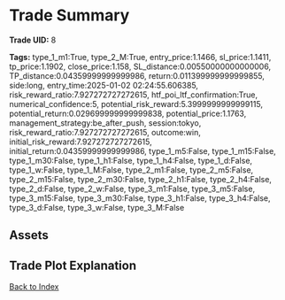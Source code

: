 # Trade Summary

**Trade UID:** 8 

**Tags:** type_1_m1:True, type_2_M:True, entry_price:1.1466, sl_price:1.1411, tp_price:1.1902, close_price:1.158, SL_distance:0.00550000000000006, TP_distance:0.04359999999999986, return:0.011399999999999855, side:long, entry_time:2025-01-02 02:24:55.606385, risk_reward_ratio:7.927272727272615, htf_poi_ltf_confirmation:True, numerical_confidence:5, potential_risk_reward:5.3999999999999115, potential_return:0.029699999999999838, potential_price:1.1763, management_strategy:be_after_push, session:tokyo, risk_reward_ratio:7.927272727272615, outcome:win, initial_risk_reward:7.927272727272615, initial_return:0.04359999999999986, type_1_m5:False, type_1_m15:False, type_1_m30:False, type_1_h1:False, type_1_h4:False, type_1_d:False, type_1_w:False, type_1_M:False, type_2_m1:False, type_2_m5:False, type_2_m15:False, type_2_m30:False, type_2_h1:False, type_2_h4:False, type_2_d:False, type_2_w:False, type_3_m1:False, type_3_m5:False, type_3_m15:False, type_3_m30:False, type_3_h1:False, type_3_h4:False, type_3_d:False, type_3_w:False, type_3_M:False

## Assets

## Trade Plot Explanation


[Back to Index](index.md)
